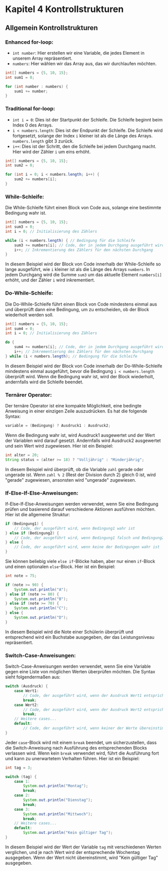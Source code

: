 # Kapitel 4 Kontrollstrukturen

## Allgemein Kontrollstrukturen

### Enhanced for-loop:
- `int number`: Hier erstellen wir eine Variable, die jedes Element in unserem Array repräsentiert.
- `numbers`: Hier wählen wir das Array aus, das wir durchlaufen möchten.
```java
int[] numbers = {5, 10, 15};
int sum1 = 0;

for (int number : numbers) {
    sum1 += number;
}
```

### Traditional for-loop:
- `int i = 0`: Dies ist der Startpunkt der Schleife. Die Schleife beginnt beim Index 0 des Arrays.
- `i < numbers.length`: Dies ist der Endpunkt der Schleife. Die Schleife wird fortgesetzt, solange der Index `i` kleiner ist als die Länge des Arrays. `numbers.length` gibt 3 zurück.
- `i++`: Dies ist der Schritt, den die Schleife bei jedem Durchgang macht. Hier wird der Zähler `i` um eins erhöht.
```java
int[] numbers = {5, 10, 15};
int sum2 = 0;

for (int i = 0; i < numbers.length; i++) {
    sum2 += numbers[i];
}
```

### While-Schleife:
Die While-Schleife führt einen Block von Code aus, solange eine bestimmte Bedingung wahr ist.

```java
int[] numbers = {5, 10, 15};
int sum3 = 0;
int i = 0; // Initialisierung des Zählers

while (i < numbers.length) { // Bedingung für die Schleife
    sum3 += numbers[i]; // Code, der in jedem Durchgang ausgeführt wird
    i++; // Inkrementierung des Zählers für den nächsten Durchgang
}
```

In diesem Beispiel wird der Block von Code innerhalb der While-Schleife so lange ausgeführt, wie `i` kleiner ist als die Länge des Arrays `numbers`. In jedem Durchgang wird die Summe `sum3` um das aktuelle Element `numbers[i]` erhöht, und der Zähler `i` wird inkrementiert.

### Do-While-Schleife:
Die Do-While-Schleife führt einen Block von Code mindestens einmal aus und überprüft dann eine Bedingung, um zu entscheiden, ob der Block wiederholt werden soll.

```java
int[] numbers = {5, 10, 15};
int sum4 = 0;
int i = 0; // Initialisierung des Zählers

do {
    sum4 += numbers[i]; // Code, der in jedem Durchgang ausgeführt wird
    i++; // Inkrementierung des Zählers für den nächsten Durchgang
} while (i < numbers.length); // Bedingung für die Schleife
```

In diesem Beispiel wird der Block von Code innerhalb der Do-While-Schleife mindestens einmal ausgeführt, bevor die Bedingung `i < numbers.length` überprüft wird. Wenn die Bedingung wahr ist, wird der Block wiederholt, andernfalls wird die Schleife beendet.

### Ternärer Operator:
Der ternäre Operator ist eine kompakte Möglichkeit, eine bedingte Anweisung in einer einzigen Zeile auszudrücken. Es hat die folgende Syntax:

```java
variable = (Bedingung) ? Ausdruck1 : Ausdruck2;
```

Wenn die Bedingung wahr ist, wird Ausdruck1 ausgewertet und der Wert der Variablen wird darauf gesetzt. Andernfalls wird Ausdruck2 ausgewertet und sein Wert wird zugewiesen. Hier ist ein Beispiel:

```java
int alter = 20;
String status = (alter >= 18) ? "Volljährig" : "Minderjährig";
```

In diesem Beispiel wird überprüft, ob die Variable `zahl` gerade oder ungerade ist. Wenn `zahl % 2` (Rest der Division durch 2) gleich 0 ist, wird "gerade" zugewiesen, ansonsten wird "ungerade" zugewiesen.

### If-Else-If-Else-Anweisungen:
If-Else-If-Else-Anweisungen werden verwendet, wenn Sie eine Bedingung prüfen und basierend darauf verschiedene Aktionen ausführen möchten. Hier ist die allgemeine Struktur:

```java
if (Bedingung1) {
    // Code, der ausgeführt wird, wenn Bedingung1 wahr ist
} else if (Bedingung2) {
    // Code, der ausgeführt wird, wenn Bedingung1 falsch und Bedingung2 wahr ist
} else {
    // Code, der ausgeführt wird, wenn keine der Bedingungen wahr ist
}
```

Sie können beliebig viele `else if`-Blöcke haben, aber nur einen `if`-Block und einen optionalen `else`-Block. Hier ist ein Beispiel:

```java
int note = 75;

if (note >= 90) {
    System.out.println("A");
} else if (note >= 80) {
    System.out.println("B");
} else if (note >= 70) {
    System.out.println("C");
} else {
    System.out.println("D");
}
```

In diesem Beispiel wird die Note einer Schülerin überprüft und entsprechend wird ein Buchstabe ausgegeben, der das Leistungsniveau repräsentiert.

### Switch-Case-Anweisungen:
Switch-Case-Anweisungen werden verwendet, wenn Sie eine Variable gegen eine Liste von möglichen Werten überprüfen möchten. Die Syntax sieht folgendermaßen aus:

```java
switch (Ausdruck) {
    case Wert1:
        // Code, der ausgeführt wird, wenn der Ausdruck Wert1 entspricht
        break;
    case Wert2:
        // Code, der ausgeführt wird, wenn der Ausdruck Wert2 entspricht
        break;
    // Weitere cases...
    default:
        // Code, der ausgeführt wird, wenn keiner der Werte übereinstimmt
}
```

Jeder `case`-Block wird mit einem `break` beendet, um sicherzustellen, dass die Switch-Anweisung nach Ausführung des entsprechenden Blocks verlassen wird. Wenn kein `break` verwendet wird, führt die Ausführung fort und kann zu unerwartetem Verhalten führen. Hier ist ein Beispiel:

```java
int tag = 3;

switch (tag) {
    case 1:
        System.out.println("Montag");
        break;
    case 2:
        System.out.println("Dienstag");
        break;
    case 3:
        System.out.println("Mittwoch");
        break;
    // Weitere cases...
    default:
        System.out.println("Kein gültiger Tag");
}
```

In diesem Beispiel wird der Wert der Variable `tag` mit verschiedenen Werten verglichen, und je nach Wert wird der entsprechende Wochentag ausgegeben. Wenn der Wert nicht übereinstimmt, wird "Kein gültiger Tag" ausgegeben.